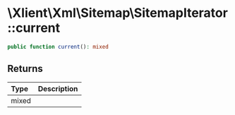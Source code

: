 # \\Xlient\\Xml\\Sitemap\\SitemapIterator::current

```php
public function current(): mixed
```

## Returns

| Type | Description |
| :--- | :--- |
| mixed |  |